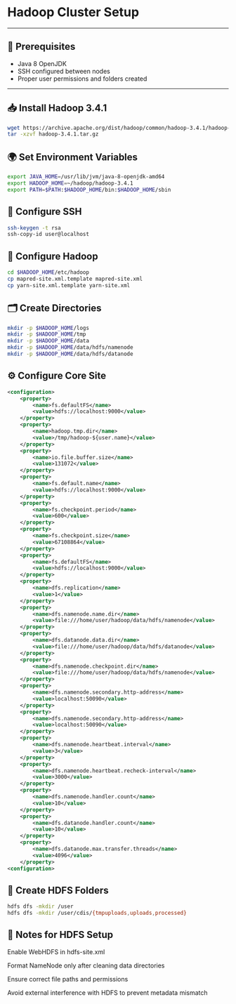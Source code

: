 # Hadoop Cluster Setup

---

## 🧰 Prerequisites

- Java 8 OpenJDK
- SSH configured between nodes
- Proper user permissions and folders created

---

## 📥 Install Hadoop 3.4.1

```bash
wget https://archive.apache.org/dist/hadoop/common/hadoop-3.4.1/hadoop-3.4.1.tar.gz
tar -xzvf hadoop-3.4.1.tar.gz
```
## 🌍 Set Environment Variables
```bash
export JAVA_HOME=/usr/lib/jvm/java-8-openjdk-amd64
export HADOOP_HOME=~/hadoop/hadoop-3.4.1
export PATH=$PATH:$HADOOP_HOME/bin:$HADOOP_HOME/sbin
```

## 🔑 Configure SSH
```bash
ssh-keygen -t rsa
ssh-copy-id user@localhost
```
## 🔧 Configure Hadoop
```bash
cd $HADOOP_HOME/etc/hadoop
cp mapred-site.xml.template mapred-site.xml
cp yarn-site.xml.template yarn-site.xml
```
## 🗂️ Create Directories
```bash
mkdir -p $HADOOP_HOME/logs
mkdir -p $HADOOP_HOME/tmp
mkdir -p $HADOOP_HOME/data
mkdir -p $HADOOP_HOME/data/hdfs/namenode
mkdir -p $HADOOP_HOME/data/hdfs/datanode
```
## ⚙️ Configure Core Site
```xml
<configuration>
    <property>
        <name>fs.defaultFS</name>
        <value>hdfs://localhost:9000</value>
    </property>
    <property>
        <name>hadoop.tmp.dir</name>
        <value>/tmp/hadoop-${user.name}</value>
    </property>
    <property>
        <name>io.file.buffer.size</name>
        <value>131072</value>
    </property>
    <property>
        <name>fs.default.name</name>
        <value>hdfs://localhost:9000</value>
    </property>
    <property>
        <name>fs.checkpoint.period</name>
        <value>600</value>
    </property>
    <property>
        <name>fs.checkpoint.size</name>
        <value>67108864</value>
    </property>
    <property>
        <name>fs.defaultFS</name>
        <value>hdfs://localhost:9000</value>
    </property>
    <property>
        <name>dfs.replication</name>
        <value>1</value>
    </property>
    <property>
        <name>dfs.namenode.name.dir</name>
        <value>file:///home/user/hadoop/data/hdfs/namenode</value>
    </property>
    <property>
        <name>dfs.datanode.data.dir</name>
        <value>file:///home/user/hadoop/data/hdfs/datanode</value>
    </property>
    <property>
        <name>dfs.namenode.checkpoint.dir</name>
        <value>file:///home/user/hadoop/data/hdfs/namenode</value>
    </property>
    <property>
        <name>dfs.namenode.secondary.http-address</name>
        <value>localhost:50090</value>
    </property>
    <property>
        <name>dfs.namenode.secondary.http-address</name>
        <value>localhost:50090</value>
    </property>
    <property>
        <name>dfs.namenode.heartbeat.interval</name>
        <value>3</value>
    </property>
    <property>
        <name>dfs.namenode.heartbeat.recheck-interval</name>
        <value>3000</value>
    </property>
    <property>
        <name>dfs.namenode.handler.count</name>
        <value>10</value>
    </property>
    <property>
        <name>dfs.datanode.handler.count</name>
        <value>10</value>
    </property>
    <property>
        <name>dfs.datanode.max.transfer.threads</name>
        <value>4096</value>
    </property>
<configuration>
```

## 📂 Create HDFS Folders
``` bash
hdfs dfs -mkdir /user
hdfs dfs -mkdir /user/cdis/{tmpuploads,uploads,processed}
```

## 📌 Notes for HDFS Setup
Enable WebHDFS in hdfs-site.xml

Format NameNode only after cleaning data directories

Ensure correct file paths and permissions

Avoid external interference with HDFS to prevent metadata mismatch

